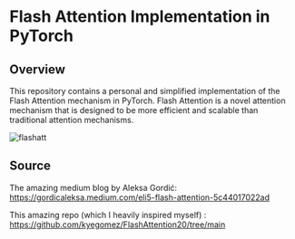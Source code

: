 


# Flash Attention Implementation in PyTorch

## Overview

This repository contains a personal and simplified implementation of the Flash Attention mechanism in PyTorch. Flash Attention is a novel attention mechanism that is designed to be more efficient and scalable than traditional attention mechanisms.

![flashatt](flash.png)

## Source 

The amazing medium blog by Aleksa Gordić:
https://gordicaleksa.medium.com/eli5-flash-attention-5c44017022ad

This amazing repo (which I heavily inspired myself) : 
https://github.com/kyegomez/FlashAttention20/tree/main
